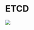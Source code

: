 # ETCD

![](assets/how-coreos-flannel-simplifies-distributed-application-deployments-an-example-with-an-hortonworks-multinode-cluster-on-docker.jpg)
